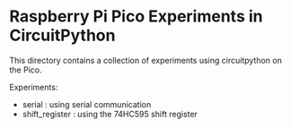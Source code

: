 # Raspberry Pi Pico Experiments in CircuitPython

This directory contains a collection of experiments using circuitpython on the Pico.

Experiments:

- serial : using serial communication
- shift_register : using the 74HC595 shift register


